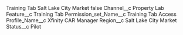 <?xml version="1.0" encoding="UTF-8"?>
<CustomMetadata xmlns="http://soap.sforce.com/2006/04/metadata" xmlns:xsi="http://www.w3.org/2001/XMLSchema-instance" xmlns:xsd="http://www.w3.org/2001/XMLSchema">
    <label>Training Tab Salt Lake City Market</label>
    <protected>false</protected>
    <values>
        <field>Channel__c</field>
        <value xsi:type="xsd:string">Property Lab</value>
    </values>
    <values>
        <field>Feature__c</field>
        <value xsi:type="xsd:string">Training Tab</value>
    </values>
    <values>
        <field>Permission_set_Name__c</field>
        <value xsi:type="xsd:string">Training Tab Access</value>
    </values>
    <values>
        <field>Profile_Name__c</field>
        <value xsi:type="xsd:string">Xfinity CAR Manager</value>
    </values>
    <values>
        <field>Region__c</field>
        <value xsi:type="xsd:string">Salt Lake City Market</value>
    </values>
    <values>
        <field>Status__c</field>
        <value xsi:type="xsd:string">Pilot</value>
    </values>
</CustomMetadata>
